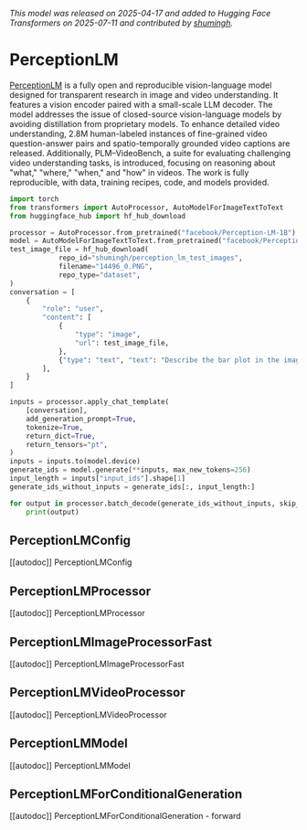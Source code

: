 <!--Copyright 2025 The HuggingFace Team. All rights reserved.

Licensed under the Apache License, Version 2.0 (the "License"); you may not use this file except in compliance with
the License. You may obtain a copy of the License at

http://www.apache.org/licenses/LICENSE-2.0

Unless required by applicable law or agreed to in writing, software distributed under the License is distributed on
an "AS IS" BASIS, WITHOUT WARRANTIES OR CONDITIONS OF ANY KIND, either express or implied. See the License for the
specific language governing permissions and limitations under the License.

⚠️ Note that this file is in Markdown but contain specific syntax for our doc-builder (similar to MDX) that may not be
rendered properly in your Markdown viewer.

-->

*This model was released on 2025-04-17 and added to Hugging Face Transformers on 2025-07-11 and contributed by [shumingh](https://huggingface.co/shumingh).*

# PerceptionLM

[PerceptionLM](https://huggingface.co/papers/2504.13180) is a fully open and reproducible vision-language model designed for transparent research in image and video understanding. It features a vision encoder paired with a small-scale LLM decoder. The model addresses the issue of closed-source vision-language models by avoiding distillation from proprietary models. To enhance detailed video understanding, 2.8M human-labeled instances of fine-grained video question-answer pairs and spatio-temporally grounded video captions are released. Additionally, PLM–VideoBench, a suite for evaluating challenging video understanding tasks, is introduced, focusing on reasoning about "what," "where," "when," and "how" in videos. The work is fully reproducible, with data, training recipes, code, and models provided.

<hfoptions id="usage">
<hfoption id="AutoModel">

```py
import torch
from transformers import AutoProcessor, AutoModelForImageTextToText
from huggingface_hub import hf_hub_download

processor = AutoProcessor.from_pretrained("facebook/Perception-LM-1B")
model = AutoModelForImageTextToText.from_pretrained("facebook/Perception-LM-1B", dtype="auto")
test_image_file = hf_hub_download(
            repo_id="shumingh/perception_lm_test_images",
            filename="14496_0.PNG",
            repo_type="dataset",
)
conversation = [
    {
        "role": "user",
        "content": [
            {
                "type": "image",
                "url": test_image_file,
            },
            {"type": "text", "text": "Describe the bar plot in the image."},
        ],
    }
]

inputs = processor.apply_chat_template(
    [conversation],
    add_generation_prompt=True,
    tokenize=True,
    return_dict=True,
    return_tensors="pt",
)
inputs = inputs.to(model.device)
generate_ids = model.generate(**inputs, max_new_tokens=256)
input_length = inputs["input_ids"].shape[1]
generate_ids_without_inputs = generate_ids[:, input_length:]

for output in processor.batch_decode(generate_ids_without_inputs, skip_special_tokens=True):
    print(output)
```

</hfoption>
</hfoptions>

## PerceptionLMConfig

[[autodoc]] PerceptionLMConfig

## PerceptionLMProcessor

[[autodoc]] PerceptionLMProcessor

## PerceptionLMImageProcessorFast

[[autodoc]] PerceptionLMImageProcessorFast

## PerceptionLMVideoProcessor

[[autodoc]] PerceptionLMVideoProcessor

## PerceptionLMModel

[[autodoc]] PerceptionLMModel

## PerceptionLMForConditionalGeneration

[[autodoc]] PerceptionLMForConditionalGeneration
    - forward


